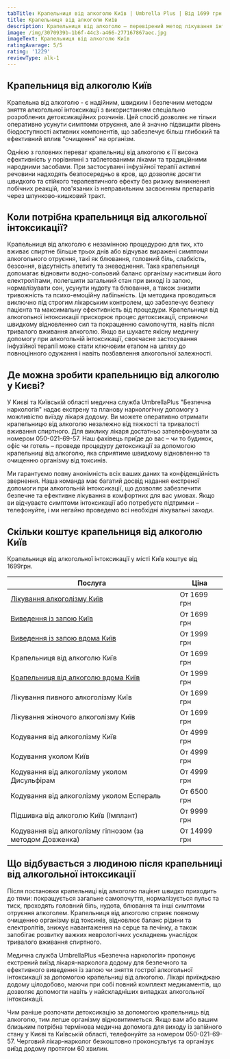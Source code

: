 ```yaml
---
tabTitle: Крапельниця від алкоголю Київ | Umbrella Plus | Від 1699 грн
title: Крапельниця від алкоголю Київ
description: Крапельниця від алкоголю – перевірений метод лікування інтоксикації
image: /img/3070939b-1b6f-44c3-a466-277167867aec.jpg
imageText: Крапельниця від алкоголю Київ
ratingAvarage: 5/5
rating: '1229'
reviewType: alk-1
---
```


## Крапельниця від алкоголю Київ

Крапельна від алкоголю - є надійним, швидким і безпечним методом зняття алкогольної інтоксикації з використанням спеціально розроблених детоксикаційних розчинів. Цей спосіб дозволяє не тільки оперативно усунути симптоми отруєння, але й значно підвищити рівень біодоступності активних компонентів, що забезпечує більш глибокий та ефективний вплив "очищення" на організм.

Однією з головних переваг крапельниці від алкоголю є її висока ефективність у порівнянні з таблетованими ліками та традиційними народними засобами. При застосуванні інфузійної терапії активні речовини надходять безпосередньо в кров, що дозволяє досягти швидкого та стійкого терапевтичного ефекту без ризику виникнення побічних реакцій, пов'язаних із неправильним засвоєнням препаратів через шлунково-кишковий тракт.

## Коли потрібна крапельниця від алкогольної інтоксикації?

Крапельниця від алкоголю є незамінною процедурою для тих, хто вживає спиртне більше трьох днів або відчуває виражені симптоми алкогольного отруєння, такі як блювання, головний біль, слабкість, безсоння, відсутність апетиту та зневоднення. Така крапельниця допомагає відновити водно-сольовий баланс організму наситивши його електролітами, полегшити загальний стан при виході із запою, нормалізувати сон, усунути нудоту та блювання, а також знизити тривожність та психо-емоційну лабільність. Ця методика проводиться виключно під строгим лікарським контролем, що забезпечує безпеку пацієнта та максимальну ефективність від процедури. Крапельниця від алкогольної інтоксикації прискорює процес детоксикації, сприяючи швидкому відновленню сил та покращенню самопочуття, навіть після тривалого вживання алкоголю. Якщо ви шукаєте якісну медичну допомогу при алкогольній інтоксикації, своєчасне застосування інфузійної терапії може стати ключовим етапом на шляху до повноцінного одужання і навіть позбавлення алкогольної залежності.

## Де можна зробити крапельницю від алкоголю у Києві?

У Києві та Київській області медична служба UmbrellaPlus "Безпечна наркологія" надає екстрену та планову наркологічну допомогу з можливістю виїзду лікаря додому. Ви можете оперативно отримати крапельницю від алкоголю незалежно від тяжкості та тривалості вживання спиртного. Для виклику лікаря достатньо зателефонувати за номером 050-021-69-57. Наш фахівець приїде до вас – чи то будинок, офіс чи готель – проведе процедуру детоксикації за допомогою крапельниці від алкоголю, яка сприятиме швидкому відновленню та очищенню організму від токсинів.

Ми гарантуємо повну анонімність всіх ваших даних та конфіденційність звернення. Наша команда має багатий досвід надання екстреної допомоги при алкогольній інтоксикації, що дозволяє забезпечити безпечне та ефективне лікування в комфортних для вас умовах. Якщо ви відчуваєте симптоми інтоксикації або потребуєте підтримки – телефонуйте, і ми негайно проведемо всі необхідні лікувальні заходи.

## Скільки коштує крапельниця від алкоголю Київ

Крапельниця від алкогольної інтоксикації у місті Київ коштує від 1699грн.

| Послуга                                                                                                        | Ціна         |
| -------------------------------------------------------------------------------------------------------------- | ------------ |
| [Лікування алкоголізму Київ](https://umbrella-plus.com.ua/uk/kiev/likyvania-alkogolizmy-kiev/)                 | От 1699 грн  |
| [Виведення із запою Київ](https://umbrella-plus.com.ua/uk/kiev/vivod-iz-zapoia-kiev-ua/)                       | От 1699 грн  |
| [Виведення із запою вдома Київ](https://umbrella-plus.com.ua/uk/kiev/vivod-iz-zapoia-na-domy-kiev-ua/)         | От 1999 грн  |
| Крапельниця від алкоголю Київ                                                                                  | От 1699 грн  |
| [Крапельниця від алкоголю вдома Київ](https://umbrella-plus.com.ua/uk/kiev/kapelnica_ot_alkogola_na_dom_kiev/) | От 1999 грн  |
| Лікування пивного алкоголізму Київ                                                                             | От 1699 грн  |
| Лікування жіночого алкоголізму Київ                                                                            | От 1699 грн  |
| Кодування від алкоголізму Київ                                                                                 | От 4999 грн  |
| Кодування уколом Київ                                                                                          | От 4999 грн  |
| Кодування від алкоголізму уколом Дисульфірам                                                                   | От 4999 грн  |
| Кодування від алкоголізму уколом Еспераль                                                                      | От 6500 грн  |
| Підшивка від алкоголю Київ (Імплант)                                                                           | От 9999 грн  |
| Кодування від алкоголізму гіпнозом (за методом Довженка)                                                       | От 14999 грн |

## Що відбувається з людиною після крапельниці від алкогольної інтоксикації

Після постановки крапельниці від алкоголю пацієнт швидко приходить до тями: покращується загальне самопочуття, нормалізується пульс та тиск, проходять головний біль, нудота, блювання та інші симптоми отруєння алкоголем. Крапельниця від алкоголю сприяє повному очищенню організму від токсинів, відновлює баланс рідини та електролітів, знижує навантаження на серце та печінку, а також запобігає розвитку важких неврологічних ускладнень унаслідок тривалого вживання спиртного.

Медична служба UmbrellaPlus «Безпечна наркологія» пропонує екстрений виїзд лікаря-нарколога додому для безпечного та ефективного виведення із запою чи зняття гострої алкогольної інтоксикації за допомогою крапельниці від алкоголю. Лікарі приїжджаю додому цілодобово, маючи при собі повний комплект медикаментів, що дозволяє допомогти навіть у найскладніших випадках алкогольної інтоксикації.

Чим раніше розпочати детоксикацію за допомогою крапельниць від алкоголю, тим легше організму відновитиметься. Якщо вам або вашим близьким потрібна термінова медична допомога для виходу із запійного стану у Києві та Київській області, телефонуйте за номером 050-021-69-57. Черговий лікар-нарколог безкоштовно проконсультує та організує виїзд додому протягом 60 хвилин.
